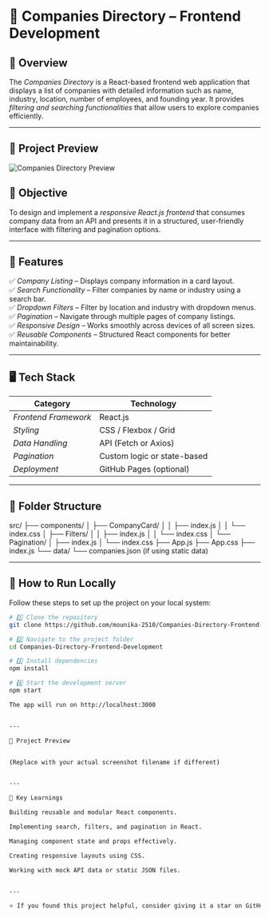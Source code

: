 # 🏢 Companies Directory – Frontend Development

## 📘 Overview
The *Companies Directory* is a React-based frontend web application that displays a list of companies with detailed information such as name, industry, location, number of employees, and founding year. It provides *filtering and searching functionalities* that allow users to explore companies efficiently.

---

## 📸 Project Preview

![Companies Directory Preview](https://res.cloudinary.com/drecb9hgv/image/upload/v1760862421/Screenshot_2025-10-19_135557_fzaff9.png)

## 🎯 Objective
To design and implement a *responsive React.js frontend* that consumes company data from an API and presents it in a structured, user-friendly interface with filtering and pagination options.

---

## 🧩 Features
✅ *Company Listing* – Displays company information in a card layout.  
✅ *Search Functionality* – Filter companies by name or industry using a search bar.  
✅ *Dropdown Filters* – Filter by location and industry with dropdown menus.  
✅ *Pagination* – Navigate through multiple pages of company listings.  
✅ *Responsive Design* – Works smoothly across devices of all screen sizes.  
✅ *Reusable Components* – Structured React components for better maintainability.

---

## 🖥 Tech Stack

| Category | Technology |
|-----------|-------------|
| *Frontend Framework* | React.js |
| *Styling* | CSS / Flexbox / Grid |
| *Data Handling* | API (Fetch or Axios) |
| *Pagination* | Custom logic or state-based |
| *Deployment* | GitHub Pages (optional) |

---

## 📂 Folder Structure

src/ ├── components/ │   ├── CompanyCard/ │   │   ├── index.js │   │   └── index.css │   ├── Filters/ │   │   ├── index.js │   │   └── index.css │   └── Pagination/ │       ├── index.js │       └── index.css ├── App.js ├── App.css ├── index.js └── data/ └── companies.json (if using static data)

---

## 🚀 How to Run Locally
Follow these steps to set up the project on your local system:
```bash
# 1️⃣ Clone the repository
git clone https://github.com/mounika-2510/Companies-Directory-Frontend-Development.git

# 2️⃣ Navigate to the project folder
cd Companies-Directory-Frontend-Development

# 3️⃣ Install dependencies
npm install

# 4️⃣ Start the development server
npm start

The app will run on http://localhost:3000


---

📸 Project Preview


(Replace with your actual screenshot filename if different)


---

🧠 Key Learnings

Building reusable and modular React components.

Implementing search, filters, and pagination in React.

Managing component state and props effectively.

Creating responsive layouts using CSS.

Working with mock API data or static JSON files.


---

⭐ If you found this project helpful, consider giving it a star on GitHub!

